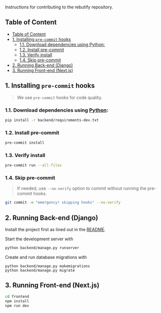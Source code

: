 Instructions for contributing to the rebutify repository.

## Table of Content

- [Table of Content](#table-of-content)
- [1. Installing `pre-commit` hooks](#1-installing-pre-commit-hooks)
  - [1.1. Download dependencies using Python:](#11-download-dependencies-using-python)
  - [1.2. Install pre-commit](#12-install-pre-commit)
  - [1.3. Verify install](#13-verify-install)
  - [1.4. Skip pre-commit](#14-skip-pre-commit)
- [2. Running Back-end (Django)](#2-running-back-end-django)
- [3. Running Front-end (Next.js)](#3-running-front-end-nextjs)

## 1. Installing `pre-commit` hooks

> We use `pre-commit` hooks for code quality.

### 1.1. Download dependencies using [Python](https://www.python.org/downloads/):

```bash
pip install -r backend/requirements-dev.txt
```

### 1.2. Install pre-commit

```bash
pre-commit install
```

### 1.3. Verify install

```bash
pre-commit run --all-files
```

<!-- > The `run --all-files` command is handy to use before making commits, or when commits fail the git hook for debugging purposes. -->

### 1.4. Skip pre-commit

> If needed, use `--no-verify` option to commit without running the pre-commit hooks.

```bash
git commit -m "emergency! skipping hooks" --no-verify
```

## 2. Running Back-end (Django)

Install the project first as lined out in the [README](README.md).

Start the development server with

```bash
python backend/manage.py runserver
```

Create and run database migrations with

```
python backend/manage.py makemigrations
python backend/manage.py migrate
```
## 3. Running Front-end (Next.js)

```bash
cd frontend
npm install
npm run dev
```